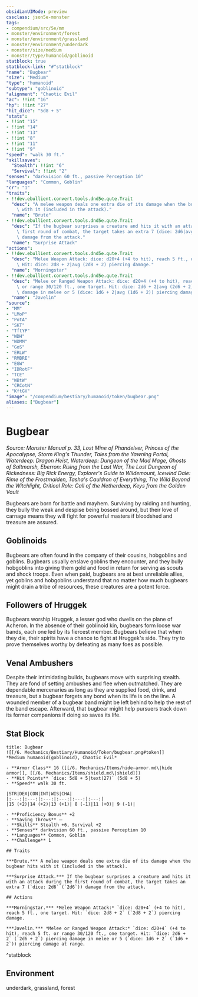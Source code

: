 ```yaml
---
obsidianUIMode: preview
cssclass: json5e-monster
tags:
- compendium/src/5e/mm
- monster/environment/forest
- monster/environment/grassland
- monster/environment/underdark
- monster/size/medium
- monster/type/humanoid/goblinoid
statblock: true
statblock-link: "#^statblock"
"name": "Bugbear"
"size": "Medium"
"type": "humanoid"
"subtype": "goblinoid"
"alignment": "Chaotic Evil"
"ac": !!int "16"
"hp": !!int "27"
"hit_dice": "5d8 + 5"
"stats":
- !!int "15"
- !!int "14"
- !!int "13"
- !!int "8"
- !!int "11"
- !!int "9"
"speed": "walk 30 ft."
"skillsaves":
  "Stealth": !!int "6"
  "Survival": !!int "2"
"senses": "darkvision 60 ft., passive Perception 10"
"languages": "Common, Goblin"
"cr": "1"
"traits":
- !!dev.ebullient.convert.tools.dnd5e.qute.Trait
  "desc": "A melee weapon deals one extra die of its damage when the bugbear hits\
    \ with it (included in the attack)."
  "name": "Brute"
- !!dev.ebullient.convert.tools.dnd5e.qute.Trait
  "desc": "If the bugbear surprises a creature and hits it with an attack during the\
    \ first round of combat, the target takes an extra 7 (dice: 2d6|avg (2d6))\
    \ damage from the attack."
  "name": "Surprise Attack"
"actions":
- !!dev.ebullient.convert.tools.dnd5e.qute.Trait
  "desc": "Melee Weapon Attack: dice: d20+4 (+4 to hit), reach 5 ft., one target.\
    \ Hit: dice: 2d8 + 2|avg (2d8 + 2) piercing damage."
  "name": "Morningstar"
- !!dev.ebullient.convert.tools.dnd5e.qute.Trait
  "desc": "Melee or Ranged Weapon Attack: dice: d20+4 (+4 to hit), reach 5 ft.\
    \ or range 30/120 ft., one target. Hit: dice: 2d6 + 2|avg (2d6 + 2) piercing\
    \ damage in melee or 5 (dice: 1d6 + 2|avg (1d6 + 2)) piercing damage at range."
  "name": "Javelin"
"source":
- "MM"
- "LMoP"
- "PotA"
- "SKT"
- "TftYP"
- "WDH"
- "WDMM"
- "GoS"
- "ERLW"
- "RMBRE"
- "EGW"
- "IDRotF"
- "TCE"
- "WBtW"
- "CRCotN"
- "KftGV"
"image": "/compendium/bestiary/humanoid/token/bugbear.png"
aliases: ["Bugbear"]
---
```

# Bugbear
*Source: Monster Manual p. 33, Lost Mine of Phandelver, Princes of the Apocalypse, Storm King's Thunder, Tales from the Yawning Portal, Waterdeep: Dragon Heist, Waterdeep: Dungeon of the Mad Mage, Ghosts of Saltmarsh, Eberron: Rising from the Last War, The Lost Dungeon of Rickedness: Big Rick Energy, Explorer's Guide to Wildemount, Icewind Dale: Rime of the Frostmaiden, Tasha's Cauldron of Everything, The Wild Beyond the Witchlight, Critical Role: Call of the Netherdeep, Keys from the Golden Vault*  

Bugbears are born for battle and mayhem. Surviving by raiding and hunting, they bully the weak and despise being bossed around, but their love of carnage means they will fight for powerful masters if bloodshed and treasure are assured.

## Goblinoids

Bugbears are often found in the company of their cousins, hobgoblins and goblins. Bugbears usually enslave goblins they encounter, and they bully hobgoblins into giving them gold and food in return for serving as scouts and shock troops. Even when paid, bugbears are at best unreliable allies, yet goblins and hobgoblins understand that no matter how much bugbears might drain a tribe of resources, these creatures are a potent force.

## Followers of Hruggek

Bugbears worship Hruggek, a lesser god who dwells on the plane of Acheron. In the absence of their goblinoid kin, bugbears form loose war bands, each one led by its fiercest member. Bugbears believe that when they die, their spirits have a chance to fight at Hruggek's side. They try to prove themselves worthy by defeating as many foes as possible.

## Venal Ambushers

Despite their intimidating builds, bugbears move with surprising stealth. They are fond of setting ambushes and flee when outmatched. They are dependable mercenaries as long as they are supplied food, drink, and treasure, but a bugbear forgets any bond when its life is on the line. A wounded member of a bugbear band might be left behind to help the rest of the band escape. Afterward, that bugbear might help pursuers track down its former companions if doing so saves its life.

## Stat Block

```ad-statblock
title: Bugbear
![[/6. Mechanics/Bestiary/Humanoid/Token/bugbear.png#token]]
*Medium humanoid(goblinoid), Chaotic Evil*

- **Armor Class** 16 ([[/6. Mechanics/Items/hide-armor.md\|hide armor]], [[/6. Mechanics/Items/shield.md\|shield]])
- **Hit Points** `dice: 5d8 + 5|text(27)` (5d8 + 5) 
- **Speed** walk 30 ft.

|STR|DEX|CON|INT|WIS|CHA|
|:---:|:---:|:---:|:---:|:---:|:---:|
|15 (+2)|14 (+2)|13 (+1)| 8 (-1)|11 (+0)| 9 (-1)|

- **Proficiency Bonus** +2
- **Saving Throws** ⏤
- **Skills** Stealth +6, Survival +2
- **Senses** darkvision 60 ft., passive Perception 10
- **Languages** Common, Goblin
- **Challenge** 1

## Traits

***Brute.*** A melee weapon deals one extra die of its damage when the bugbear hits with it (included in the attack).

***Surprise Attack.*** If the bugbear surprises a creature and hits it with an attack during the first round of combat, the target takes an extra 7 (`dice: 2d6` (`2d6`)) damage from the attack.

## Actions

***Morningstar.*** *Melee Weapon Attack:* `dice: d20+4` (+4 to hit), reach 5 ft., one target. Hit: `dice: 2d8 + 2` (`2d8 + 2`) piercing damage.

***Javelin.*** *Melee or Ranged Weapon Attack:* `dice: d20+4` (+4 to hit), reach 5 ft. or range 30/120 ft., one target. Hit: `dice: 2d6 + 2` (`2d6 + 2`) piercing damage in melee or 5 (`dice: 1d6 + 2` (`1d6 + 2`)) piercing damage at range.
```
^statblock

## Environment

underdark, grassland, forest